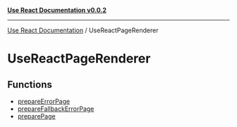 [**Use React Documentation v0.0.2**](../README.md)

***

[Use React Documentation](../modules.md) / UseReactPageRenderer

# UseReactPageRenderer

## Functions

- [prepareErrorPage](functions/prepareErrorPage.md)
- [prepareFallbackErrorPage](functions/prepareFallbackErrorPage.md)
- [preparePage](functions/preparePage.md)
